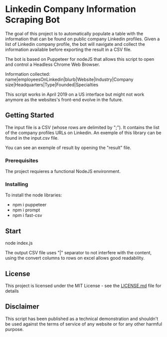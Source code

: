 # Linkedin Company Information Scraping Bot

The goal of this project is to automatically populate a table with the information that can be found on public company Linkedin profiles.
Given a list of Linkedin company profile, the bot will navigate and collect the information available before exporting the result in a CSV file.

The bot is based on Puppeteer for nodeJS that allows this script to open and control a Headless Chrome Web Browser.

Information collected: name|employeesOnLinkedin|blurb|Website|Industry|Company size|Headquarters|Type|Founded|Specialties

This script works in April 2019 on a US interface but might not work anymore as the websites's front-end evolve in the future.

## Getting Started

The input file is a CSV (whose rows are delimited by ";"). 
It contains the list of the company profiles URLs on Linkedin. 
An exemple of this library can be found in the input.csv file.

You can see an exemple of result by opening the "result" file.

### Prerequisites

The project requieres a functional NodeJS environment.

### Installing

To install the node libraries: 
* npm i puppeteer
* npm i prompt
* npm i fast-csv

## Start

node index.js

The output CSV file uses "|" separator to not interfere with the content, using the convert columns to rows on excel allows good readability.

## License

This project is licensed under the MIT License - see the [LICENSE.md](LICENSE.md) file for details

## Disclaimer

This script has been published as a technical demonstration and shouldn't be used against the terms of service of any website or for any other harmful purpose.